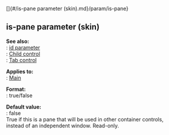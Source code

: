 []{#/is-pane parameter (skin).md}/param/is-pane}    
## is-pane parameter (skin)    
**See also:**    
:   [id parameter](/%7Bskin%7D/param/id)    
:   [Child control](/%7Bskin%7D/control/child)    
:   [Tab control](/%7Bskin%7D/control/tab)    
<!-- -->    
**Applies to:**    
:   [Main](/%7Bskin%7D/control/main)    
<!-- -->    
**Format:**    
:   true/false    
<!-- -->    
**Default value:**    
:   false    
True if this is a pane that will be used in other container controls,    
instead of an independent window. Read-only.  